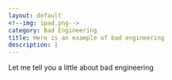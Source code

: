 ```yaml
---
layout: default
<!--img: ipad.png-->
category: Bad Engineering
title: Here is an example of bad engineering
description: |
---
```


Let me tell you a little about bad engineering